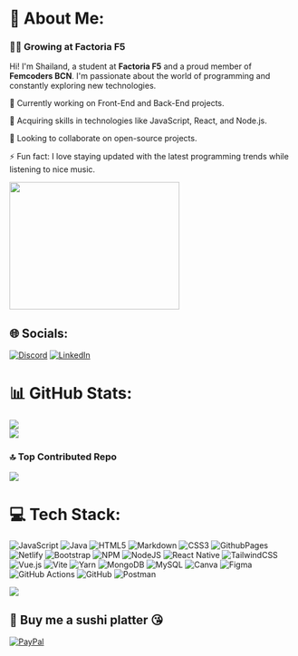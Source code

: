 # 💫 About Me:
### 🧚🏼 Growing at Factoria F5

Hi! I'm Shailand, a student at **Factoria F5** and a proud member of **Femcoders BCN**. 
I'm passionate about the world of programming and constantly exploring new technologies.

 🔭 Currently working on Front-End and Back-End projects.
 
 🌱 Acquiring skills in technologies like JavaScript, React, and Node.js.
 
 👯 Looking to collaborate on open-source projects.
 
 ⚡ Fun fact: I love staying updated with the latest programming trends while listening to nice music.



<div><img src="https://media2.giphy.com/media/3ohhwEBrUKal8ebBni/giphy.gif?cid=5a38a5a2x273mp3nacq1zyph8jh519qhtz4t5uzvkfasfqno&amp;ep=v1_gifs_search&amp;rid=giphy.gif&amp;ct=g" style="border:0;height:225px;width:300px"/>




## 🌐 Socials:
[![Discord](https://img.shields.io/badge/Discord-%237289DA.svg?logo=discord&logoColor=white)](https://discord.gg/SvQzA7Qt)
[![LinkedIn](https://img.shields.io/badge/LinkedIn-%230077B5.svg?logo=linkedin&logoColor=white)](https://www.linkedin.com/in/shailagonzalezcarrero/) 


# 📊 GitHub Stats:
![](https://github-readme-stats.vercel.app/api?username=ShailaGonzalez&theme=ambient_gradient&hide_border=false&include_all_commits=true&count_private=false)<br/>
![](https://github-readme-streak-stats.herokuapp.com/?user=ShailaGonzalez&theme=ambient_gradient&hide_border=false)<br/>


### 🔝 Top Contributed Repo
![](https://github-contributor-stats.vercel.app/api?username=ShailaGonzalez&limit=5&theme=dark&combine_all_yearly_contributions=true)


# 💻 Tech Stack:
![JavaScript](https://img.shields.io/badge/javascript-%23323330.svg?style=plastic&logo=javascript&logoColor=%23F7DF1E) ![Java](https://img.shields.io/badge/java-%23ED8B00.svg?style=plastic&logo=openjdk&logoColor=white) ![HTML5](https://img.shields.io/badge/html5-%23E34F26.svg?style=plastic&logo=html5&logoColor=white) ![Markdown](https://img.shields.io/badge/markdown-%23000000.svg?style=plastic&logo=markdown&logoColor=white) ![CSS3](https://img.shields.io/badge/css3-%231572B6.svg?style=plastic&logo=css3&logoColor=white) ![GithubPages](https://img.shields.io/badge/github%20pages-121013?style=plastic&logo=github&logoColor=white) ![Netlify](https://img.shields.io/badge/netlify-%23000000.svg?style=plastic&logo=netlify&logoColor=#00C7B7) ![Bootstrap](https://img.shields.io/badge/bootstrap-%238511FA.svg?style=plastic&logo=bootstrap&logoColor=white) ![NPM](https://img.shields.io/badge/NPM-%23CB3837.svg?style=plastic&logo=npm&logoColor=white) ![NodeJS](https://img.shields.io/badge/node.js-6DA55F?style=plastic&logo=node.js&logoColor=white) ![React Native](https://img.shields.io/badge/react_native-%2320232a.svg?style=plastic&logo=react&logoColor=%2361DAFB) ![TailwindCSS](https://img.shields.io/badge/tailwindcss-%2338B2AC.svg?style=plastic&logo=tailwind-css&logoColor=white) ![Vue.js](https://img.shields.io/badge/vue.js-%2335495e.svg?style=plastic&logo=vuedotjs&logoColor=%234FC08D) ![Vite](https://img.shields.io/badge/vite-%23646CFF.svg?style=plastic&logo=vite&logoColor=white) ![Yarn](https://img.shields.io/badge/yarn-%232C8EBB.svg?style=plastic&logo=yarn&logoColor=white) ![MongoDB](https://img.shields.io/badge/MongoDB-%234ea94b.svg?style=plastic&logo=mongodb&logoColor=white) ![MySQL](https://img.shields.io/badge/mysql-4479A1.svg?style=plastic&logo=mysql&logoColor=white) ![Canva](https://img.shields.io/badge/Canva-%2300C4CC.svg?style=plastic&logo=Canva&logoColor=white) ![Figma](https://img.shields.io/badge/figma-%23F24E1E.svg?style=plastic&logo=figma&logoColor=white) ![GitHub Actions](https://img.shields.io/badge/github%20actions-%232671E5.svg?style=plastic&logo=githubactions&logoColor=white) ![GitHub](https://img.shields.io/badge/github-%23121011.svg?style=plastic&logo=github&logoColor=white) ![Postman](https://img.shields.io/badge/Postman-FF6C37?style=plastic&logo=postman&logoColor=white)



  
[![](https://visitcount.itsvg.in/api?id=ShailaGonzalez&icon=7&color=10)](https://visitcount.itsvg.in)

  ## 🍱 Buy me a sushi platter 😘
  [![PayPal](https://img.shields.io/badge/PayPal-00457C?style=for-the-badge&logo=paypal&logoColor=white)](https://paypal.me/shailagonzalezcarrero@gmail.com) 

